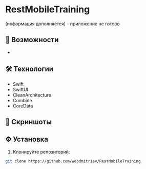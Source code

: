 # RestMobileTraining

(информация дополняется) - приложение не готово


## 🚀 Возможности
-

## 🛠 Технологии
- Swift
- SwiftUI
- CleanArchitecture
- Combine
- CoreData


## 📸 Скриншоты


## ⚙️ Установка
1. Клонируйте репозиторий:
```bash
git clone https://github.com/webdmitriev/RestMobileTraining
